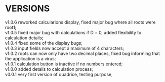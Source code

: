 # VERSIONS 
v1.0.6 reworked calcularions display, fixed major bug where all roots were root1;   
v1.0.5 fixed major bug with calculations if D = 0, added flexibility to calculation details;  
v1.0.4 fixed some of the display bugs;  
v1.0.3 input fields now accept a maximum of 4 characters;  
v1.0.2 roots can now only have two decimal places, fixed bug informing that the application is a virus;  
v1.0.1 calculation button is inactive if no numbers entered;  
v1.0.0 added details to calculation process;  
v0.0.1 very first version of quadrice, testing purpose;  
